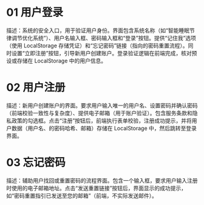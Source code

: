 # 01 用户登录
描述：系统的安全入口，用于验证用户身份。界面包含系统名称（如“智能睡眠节律调节优化系统”）、用户名输入框、密码输入框和“登录”按钮。提供“记住我”选项（使用 LocalStorage 存储凭证）和“忘记密码”链接（指向的密码重置流程）。同时设置“立即注册”按钮，引导新用户创建账户。登录验证逻辑在前端完成，核对预设或存储在 LocalStorage 中的用户信息。

# 02 用户注册
描述：新用户创建账户的界面。要求用户输入唯一的用户名、设置密码并确认密码（前端校验一致性与复杂度）、提供电子邮箱（用于账户验证）。包含服务条款和隐私政策的勾选框。点击“注册”按钮后，前端执行表单校验，注册成功提示，并将用户数据（用户名、的密码哈希、邮箱）存储在 LocalStorage 中，然后跳转至登录界面。

# 03 忘记密码
描述：辅助用户找回或重置密码的流程界面。包含一个输入框，要求用户输入注册时使用的电子邮箱地址。点击“发送重置链接”按钮后，界面显示的成功提示，如“密码重置指引已发送至您的邮箱”（前端，不实际发送邮件）。
